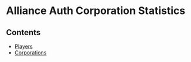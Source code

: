# Alliance Auth Corporation Statistics

## Contents

- [Players](players.md)
- [Corporations](corporations.md)
